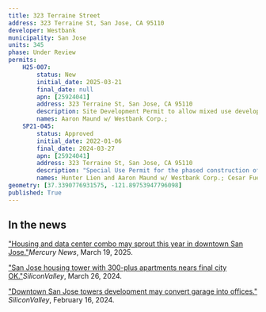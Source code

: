 ```yaml
---
title: 323 Terraine Street
address: 323 Terraine St, San Jose, CA 95110
developer: Westbank
municipality: San Jose
units: 345
phase: Under Review
permits:
    H25-007:
        status: New
        initial_date: 2025-03-21
        final_date: null
        apn: [25924041]
        address: 323 Terraine St, San Jose, CA 95110
        description: Site Development Permit to allow mixed use development with 1 tower of 345 residential units and 1 tower consisting of 431464 space for Data center on an approximately 15.67-gross acre site
        names: Aaron Maund w/ Westbank Corp.;
    SP21-045:
        status: Approved
        initial_date: 2022-01-06
        final_date: 2024-03-27
        apn: [25924041]
        address: 323 Terraine St, San Jose, CA 95110
        description: "Special Use Permit for the phased construction of a 17-story residential building with 345 units and a nine-story parking garage with 621 parking spaces in Phase 1 and designed for potential future conversion of the parking structure to approximately 210,000 square feet of office space in Phase 2, above a ground-floor podium retail level with 12,183 square feet of retail space; one level of underground parking with automated lift stackers; a privately owned, publicly accessible open space; associated landscaping; and extended construction hours to include Saturday 9:00 a.m. to 5:00 p.m., on an approximately 1.57-gross-acre site."
        names: Hunter Lien and Aaron Maund w/ Westbank Corp.; Cesar Fuentes w/ Project Terraine LLC;
geometry: [37.3390776931575, -121.89753947796098]
published: True
---
```


## In the news

["Housing and data center combo may sprout this year in downtown San Jose."](https://www.mercurynews.com/2025/03/19/san-jose-home-build-property-economy-pge-energy-electric-develop-house/)*Mercury News*, March 19, 2025.

["San Jose housing tower with 300-plus apartments nears final city OK."](https://www.siliconvalley.com/2024/03/25/san-jose-house-home-real-estate-apartment-build-china-economy-office/)*SiliconValley*, March 26, 2024.

["Downtown San Jose towers development may convert garage into offices."](https://www.siliconvalley.com/2024/02/16/san-jose-house-home-apartment-office-real-estate-build-economy-tech/) *SiliconValley*, February 16, 2024.
